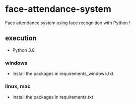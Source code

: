 # face-attendance-system

Face attendance system using face recognition with Python !

## execution

- Python 3.8

### windows

- Install the packages in requirements_windows.txt.

### linux, mac

- Install the packages in requirements.txt
